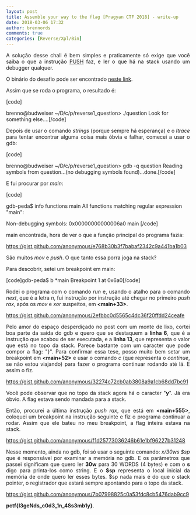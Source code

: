 ```yaml
---
layout: post
title: Assemble your way to the flag [Pragyan CTF 2018] - write-up
date: 2018-03-06 17:32
author: brennords
comments: true
categories: [Reverse/Xpl/Bin]
---
```

<p style="text-align:justify;">A solução desse chall é bem simples e praticamente só exige que você saiba o que a instrução <a href="http://webcache.googleusercontent.com/search?q=cache:lfRLmgWzBvMJ:www.linguagemassembly.com.br/fundamentos/pilhas-assembly-stack/+&amp;cd=3&amp;hl=pt-BR&amp;ct=clnk&amp;gl=br" target="_blank" rel="noopener">PUSH</a> faz, e ler o que há na stack usando um debugger qualquer.</p>

<p style="text-align:justify;">O binário do desafio pode ser encontrado <a href="https://github.com/brerodrigues/CTFs/raw/master/Pragyan%20CTF%202018/reverse/question" target="_blank" rel="noopener">neste link</a>.</p>

<p style="text-align:justify;">Assim que se roda o programa, o resultado é:</p>

[code]

brenno@budweiser ~/D/c/p/reverse1_question&gt; ./question
Look for something else....[/code]

<p style="text-align:justify;">Depois de usar o comando <em>strings</em> (porque sempre há esperança) e o <em>ltrace</em> para tentar encontrar alguma coisa mais óbvia e falhar, comecei a usar o gdb:</p>

[code]

brenno@budweiser ~/D/c/p/reverse1_question&gt; gdb -q question
Reading symbols from question...(no debugging symbols found)...done.[/code]

E fui procurar por <em>main</em>:

[code]

gdb-peda$ info functions main
All functions matching regular expression "main":

Non-debugging symbols:
0x00000000000006a0 main [/code]

main encontrada, hora de ver o que a função principal do programa fazia:

https://gist.github.com/anonymous/e768b30b3f7babaf2342c9a441ba1b03

<p style="text-align:justify;">São muitos <em>mov</em> e <em>push</em>. O que tanto essa porra joga na stack?</p>

<p style="text-align:justify;">Para descobrir, setei um breakpoint em main:</p>

[code]gdb-peda$ b *main
Breakpoint 1 at 0x6a0[/code]

<p style="text-align:justify;">Rodei o programa com o comando <em>run</em> e, usando o atalho para o comando <em>next</em>, que é a letra <em>n</em>, fui instrução por instrução até chegar no primeiro <em>push rax</em>, após os <em>mov</em> e <em>xor</em> suspeitos, em <strong>&lt;main+33&gt;</strong>.</p>

https://gist.github.com/anonymous/2efbbc0d5565c4dc36f20ffdd24ceafe

<p style="text-align:justify;">Pelo amor do espaço desperdiçado no post com um monte de lixo, cortei boa parte da saída do gdb e quero que se destaquem a <strong>linha 6</strong>, que é a instrução que acabou de ser executada, e a <strong>linha 13</strong>, que representa o valor que está no topo da stack. Parece bastante com um caracter que pode compor a flag: "}". Para confirmar essa tese, posso muito bem setar um breakpoint em <strong>&lt;main+52&gt;</strong> e usar o comando <em>c</em> (que representa o <em>continue</em>, se não estou viajando) para fazer o programa continuar rodando até lá. E assim o fiz.</p>

https://gist.github.com/anonymous/32274c72cb0ab3808a9a1cb68dd7bc91

<p style="text-align:justify;">Você pode observar que no topo da stack agora há o caracter "<strong>y</strong>". Já era óbvio. A flag estava sendo mandada para a stack.</p>

<p style="text-align:justify;">Então, procurei a última instrução <em>push rax</em>, que está em <strong>&lt;main+555&gt;</strong>, coloquei um breakpoint na instrução seguinte e fiz o programa continuar a rodar. Assim que ele bateu no meu breakpoint, a flag inteira estava na stack.</p>

https://gist.github.com/anonymous/f1d25773036246b61e1bf96227b31248

<p style="text-align:justify;">Nesse momento, ainda no gdb, foi só usar o seguinte comando: <em>x/30ws $sp</em> que é responsável por examinar a memória no gdb. E os parâmetros que passei significam que quero ler <strong>30w</strong> para 30 WORDS (4 bytes) e com o <strong>s</strong> digo para printa-los como string. E o <strong>$sp</strong> representa o local inicial da memória de onde quero ler esses bytes. $sp nada mais é do que o stack pointer, o registrador que estará sempre apontando para o topo da stack.</p>

https://gist.github.com/anonymous/7b07998825c0a53fdc8cb5476dab9cc9

<strong>pctf{l3geNds_c0d3_1n_4Ss3mb1y}</strong>.
